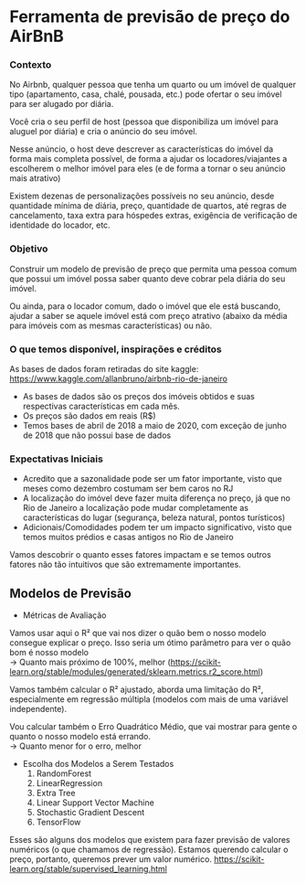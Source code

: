 # Ferramenta de previsão de preço do AirBnB

### Contexto

No Airbnb, qualquer pessoa que tenha um quarto ou um imóvel de qualquer tipo (apartamento, casa, chalé, pousada, etc.) pode ofertar o seu imóvel para ser alugado por diária.

Você cria o seu perfil de host (pessoa que disponibiliza um imóvel para aluguel por diária) e cria o anúncio do seu imóvel.

Nesse anúncio, o host deve descrever as características do imóvel da forma mais completa possível, de forma a ajudar os locadores/viajantes a escolherem o melhor imóvel para eles (e de forma a tornar o seu anúncio mais atrativo)

Existem dezenas de personalizações possíveis no seu anúncio, desde quantidade mínima de diária, preço, quantidade de quartos, até regras de cancelamento, taxa extra para hóspedes extras, exigência de verificação de identidade do locador, etc.

### Objetivo

Construir um modelo de previsão de preço que permita uma pessoa comum que possui um imóvel possa saber quanto deve cobrar pela diária do seu imóvel.

Ou ainda, para o locador comum, dado o imóvel que ele está buscando, ajudar a saber se aquele imóvel está com preço atrativo (abaixo da média para imóveis com as mesmas características) ou não.

### O que temos disponível, inspirações e créditos

As bases de dados foram retiradas do site kaggle: https://www.kaggle.com/allanbruno/airbnb-rio-de-janeiro

- As bases de dados são os preços dos imóveis obtidos e suas respectivas características em cada mês.
- Os preços são dados em reais (R$)
- Temos bases de abril de 2018 a maio de 2020, com exceção de junho de 2018 que não possui base de dados

### Expectativas Iniciais

- Acredito que a sazonalidade pode ser um fator importante, visto que meses como dezembro costumam ser bem caros no RJ
- A localização do imóvel deve fazer muita diferença no preço, já que no Rio de Janeiro a localização pode mudar completamente as características do lugar (segurança, beleza natural, pontos turísticos)
- Adicionais/Comodidades podem ter um impacto significativo, visto que temos muitos prédios e casas antigos no Rio de Janeiro

Vamos descobrir o quanto esses fatores impactam e se temos outros fatores não tão intuitivos que são extremamente importantes.

## Modelos de Previsão

- Métricas de Avaliação

Vamos usar aqui o R² que vai nos dizer o quão bem o nosso modelo consegue explicar o preço. Isso seria um ótimo parâmetro para ver o quão bom é nosso modelo <br>
-> Quanto mais próximo de 100%, melhor (https://scikit-learn.org/stable/modules/generated/sklearn.metrics.r2_score.html)

Vamos também calcular o R² ajustado, aborda uma limitação do R², especialmente em regressão múltipla (modelos com mais de uma variável independente).

Vou calcular também o Erro Quadrático Médio, que vai mostrar para gente o quanto o nosso modelo está errando. <br>
-> Quanto menor for o erro, melhor

- Escolha dos Modelos a Serem Testados
    1. RandomForest
    2. LinearRegression
    3. Extra Tree
    4. Linear Support Vector Machine
    5. Stochastic Gradient Descent
    6. TensorFlow
    
Esses são alguns dos modelos que existem para fazer previsão de valores numéricos (o que chamamos de regressão). Estamos querendo calcular o preço, portanto, queremos prever um valor numérico.
https://scikit-learn.org/stable/supervised_learning.html
